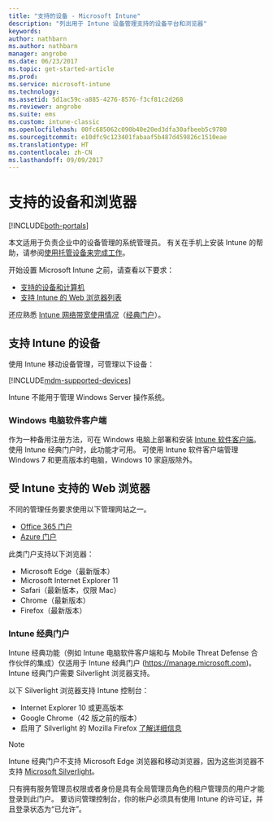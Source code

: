```yaml
---
title: "支持的设备 - Microsoft Intune"
description: "列出用于 Intune 设备管理支持的设备平台和浏览器"
keywords: 
author: nathbarn
ms.author: nathbarn
manager: angrobe
ms.date: 06/23/2017
ms.topic: get-started-article
ms.prod: 
ms.service: microsoft-intune
ms.technology: 
ms.assetid: 5d1ac59c-a885-4276-8576-f3cf81c2d268
ms.reviewer: angrobe
ms.suite: ems
ms.custom: intune-classic
ms.openlocfilehash: 00fc685062c090b40e20ed3dfa30afbeeb5c9780
ms.sourcegitcommit: e10dfc9c123401fabaaf5b487d459826c1510eae
ms.translationtype: HT
ms.contentlocale: zh-CN
ms.lasthandoff: 09/09/2017
---
```

# <a name="supported-devices-and-browsers"></a>支持的设备和浏览器

[!INCLUDE[both-portals](./includes/note-for-both-portals.md)]

本文适用于负责企业中的设备管理的系统管理员。 有关在手机上安装 Intune 的帮助，请参阅[使用托管设备来完成工作](/intune-user-help/company-portal-frequently-asked-questions)。

开始设置 Microsoft Intune 之前，请查看以下要求：

- [支持的设备和计算机](#intune-supported-devices)
- [支持 Intune 的 Web 浏览器列表](#intune-supported-web-browsers)

还应熟悉 [Intune 网络带宽使用情况](network-bandwidth-use.md)（[经典门户](/intune-classic/get-started/network-bandwidth-use)）。

## <a name="intune-supported-devices"></a>支持 Intune 的设备

使用 Intune 移动设备管理，可管理以下设备：

[!INCLUDE[mdm-supported-devices](./includes/mdm-supported-devices.md)]

Intune 不能用于管理 Windows Server 操作系统。

### <a name="windows-pc-software-client"></a>Windows 电脑软件客户端

作为一种备用注册方法，可在 Windows 电脑上部署和安装 [Intune 软件客户端](/intune-classic/deploy-use/manage-windows-pcs-with-microsoft-intune)。 使用 Intune 经典门户时，此功能才可用。 可使用 Intune 软件客户端管理 Windows 7 和更高版本的电脑，Windows 10 家庭版除外。

<!--  ### Exchange ActiveSync management

You can manage [Exchange ActiveSync devices](/intune-classic/deploy-use/mobile-device-management-with-exchange-activesync-and-microsoft-intune) from the Intune console. This option provides a limited set of management capabilities when compared to the other methods. See [Capabilities of built-in Mobile Device Management in Office 365](https://support.office.com/article/Capabilities-of-built-in-Mobile-Device-Management-for-Office-365-a1da44e5-7475-4992-be91-9ccec25905b0) for a list of supported devices.  -->

## <a name="intune-supported-web-browsers"></a>受 Intune 支持的 Web 浏览器

不同的管理任务要求使用以下管理网站之一。

- [Office 365 门户](http://go.microsoft.com/fwlink/p/?LinkId=698854)
- [Azure 门户](https://portal.azure.com/)

此类门户支持以下浏览器：
- Microsoft Edge（最新版本）
- Microsoft Internet Explorer 11
- Safari（最新版本，仅限 Mac）
- Chrome（最新版本）
- Firefox（最新版本）

### <a name="intune-classic-portal"></a>Intune 经典门户

Intune 经典功能（例如 Intune 电脑软件客户端和与 Mobile Threat Defense 合作伙伴的集成）仅适用于 Intune 经典门户 (https://manage.microsoft.com)。 Intune 经典门户需要 Silverlight 浏览器支持。

以下 Silverlight 浏览器支持 Intune 控制台：
- Internet Explorer 10 或更高版本
- Google Chrome（42 版之前的版本）
- 启用了 Silverlight 的 Mozilla Firefox [了解详细信息](https://go.microsoft.com/fwlink/?linkid=836872)

> [!Note]
> Intune 经典门户不支持 Microsoft Edge 浏览器和移动浏览器，因为这些浏览器不支持 [Microsoft Silverlight](https://msdn.microsoft.com/library/cc838158(v=vs.95).aspx)。

只有拥有服务管理员权限或者身份是具有全局管理员角色的租户管理员的用户才能登录到此门户。 要访问管理控制台，你的帐户必须具有使用 Intune 的许可证，并且登录状态为“已允许”。
